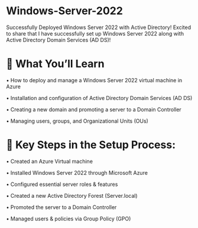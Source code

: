 # Windows-Server-2022
Successfully Deployed Windows Server 2022 with Active Directory! 
Excited to share that I have successfully set up Windows Server 2022 along with Active Directory Domain Services (AD DS)! 

# 🧠 What You’ll Learn
• How to deploy and manage a Windows Server 2022 virtual machine in Azure

• Installation and configuration of Active Directory Domain Services (AD DS)

• Creating a new domain and promoting a server to a Domain Controller

• Managing users, groups, and Organizational Units (OUs)

# 🔹 Key Steps in the Setup Process:
 
• Created an Azure Virtual machine

• Installed Windows Server 2022 through Microsoft Azure

• Configured essential server roles & features

• Created a new Active Directory Forest (Server.local)

• Promoted the server to a Domain Controller

• Managed users & policies via Group Policy (GPO)


